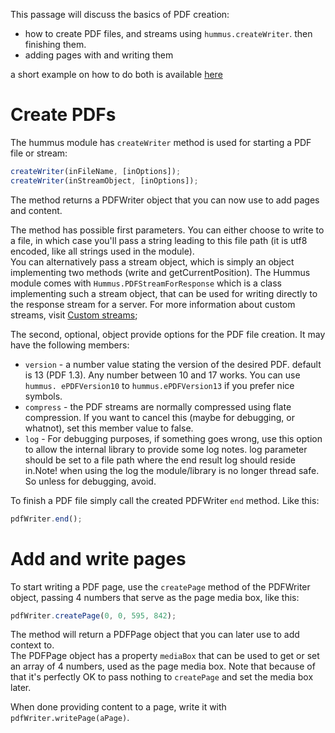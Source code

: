 This passage will discuss the basics of PDF creation:

- how to create PDF files, and streams using `hummus.createWriter`. then finishing them.
- adding pages with and writing them

a short example on how to do both is available [here](../tests/EmptyPagesPDF.js)

# Create PDFs

The hummus module has `createWriter` method is used for starting a PDF file or stream:

```javascript
createWriter(inFileName, [inOptions]);
createWriter(inStreamObject, [inOptions]);
```

The method returns a PDFWriter object that you can now use to add pages and content.

The method has possible first parameters. You can either choose to write to a file, in which case you'll pass a string leading to this file path (it is utf8 encoded, like all strings used in the module).  
You can alternatively pass a stream object, which is simply an object implementing two methods (write and getCurrentPosition). The Hummus module comes with `Hummus.PDFStreamForResponse` which is a class implementing such a stream object, that can be used for writing directly to the response stream for a server. For more information about custom streams, visit [Custom streams](./Custom-streams.md);

The second, optional, object provide options for the PDF file creation. It may have the following members:

- `version` - a number value stating the version of the desired PDF. default is 13 (PDF 1.3). Any number between 10 and 17 works. You can use `hummus. ePDFVersion10` to `hummus.ePDFVersion13` if you prefer nice symbols.
- `compress` - the PDF streams are normally compressed using flate compression. If you want to cancel this (maybe for debugging, or whatnot), set this member value to false.
- `log` - For debugging purposes, if something goes wrong, use this option to allow the internal library to provide some log notes. log parameter should be set to a file path where the end result log should reside in.Note! when using the log the module/library is no longer thread safe. So unless for debugging, avoid.

To finish a PDF file simply call the created PDFWriter `end` method. Like this:

```javascript
pdfWriter.end();
```

# Add and write pages

To start writing a PDF page, use the `createPage` method of the PDFWriter object, passing 4 numbers that serve as the page media box, like this:

```javascript
pdfWriter.createPage(0, 0, 595, 842);
```

The method will return a PDFPage object that you can later use to add context to.  
The PDFPage object has a property `mediaBox` that can be used to get or set an array of 4 numbers, used as the page media box. Note that because of that it's perfectly OK to pass nothing to `createPage` and set the media box later.

When done providing content to a page, write it with `pdfWriter.writePage(aPage)`.
